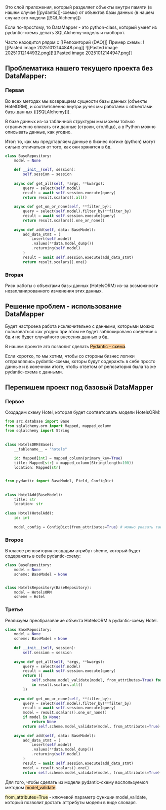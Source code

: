 Это слой приложения, который разделяет объекты внутри памяти (в нашем случае [[pydantic]]-схемы) от объектов базы данных (в нашем случае это модели [[SQLAlchemy]])

Если по-простому, то DataMapper - это python-class, который умеет из pydantic-схемы делать SQLAlchemy-модель и наоборот.

Часто находится рядом с [[Репозиторий (DAO)]] 
Пример схемы:
![[Pasted image 20251012144848.png]]
![[Pasted image 20251012144932.png]]![[Pasted image 20251012144947.png]]
## Проблематика нашего текущего проекта без DataMapper:

### Первая
Во всех методах мы возвращаем сущности базы данных (объекты HotelORM), и соответсвенно внутри ручек мы работаем с объектами базы данных ([[SQLAlchemy]]).

В базе данных из-за табличной структуры мы можем только ограниченно описать эти данные (строки, столбцы), а в Python можно описывать данные, как угодно.

Итог: то, как мы представляем данные в бизнес логике (python) могут сильно отличаться от того, как они хрянятся в бд.
```python
class BaseRepository:  
    model = None  
  
    def __init__(self, session):  
        self.session = session  
  
    async def get_all(self, *args, **kwargs):  
        query = select(self.model)  
        result = await self.session.execute(query)  
        return result.scalars().all()  
  
    async def get_on_or_none(self, **filter_by):  
		query = select(self.model).filter_by(**filter_by)  
        result = await self.session.execute(query)  
        return result.scalars().one_or_none()  
  
    async def add(self, data: BaseModel):  
		add_data_stmt = (  
            insert(self.model)  
            .values(**data.model_dump())  
            .returning(self.model)  
        )  
        result = await self.session.execute(add_data_stmt)  
        return result.scalars().one()  
```
### Вторая
Риск работы с объектами базы данных (HotelsORM) из-за возможности незапланированного изменения этих данных.

## Решение проблем - использование DataMapper

Будет настроена работа исключительно с данными, которыми можно пользоваться как угодно при этом не будет заблокировано соедение с бд и не будет случайного внесения данных в бд.

В нашем проекте это позволит сделать <mark style="background: #FFB86CA6;">Pydantic - схема</mark>.

Если коротко, то мы хотим, чтобы со стороны бизнес логики отправлялись pydantic-схемы, которы будут содеражть в себе просто данные и в конечном итоге, чтобы ответом от репозитория была та же pydantic-схема с данными.
## Перепишем проект под базовый DataMapper

### Первое
Создадим схему Hotel, которая будет соответсовать модели HotelsORM:
```python
from src.database import Base  
from sqlalchemy.orm import Mapped, mapped_column  
from sqlalchemy import String  
  
  
class HotelsORM(Base):  
    __tablename__ = "hotels"  
  
    id: Mapped[int] = mapped_column(primary_key=True)  
    title: Mapped[str] = mapped_column(String(length=100))  
    location: Mapped[str]


from pydantic import BaseModel, Field, ConfigDict
  
  
class HotelAdd(BaseModel):  
    title: str  
    location: str  
  
class Hotel(HotelAdd):  
    id: int
    
    model_config = ConfigDict(from_attributes=True) # можно указать так, чтобы каждый раз не указывать from_attributes=True в примерах ниже, но делать так не стоит.
```
### Второе
В классе репозитория создадим атрибут sheme, который будет содеражать в себе pydantic-схему:
```python
class BaseRepository:  
    model = None  
    scheme: BaseModel = None


class HotelsRepository(BaseRepository):  
    model = HotelsORM  
    scheme = Hotel
```
### Третье 
Реализуем преобразование объекта HotelsORM в pydantic-схему Hotel.
```python
class BaseRepository:  
    model = None 
    scheme: BaseModel = None
  
    def __init__(self, session):  
        self.session = session  
  
    async def get_all(self, *args, **kwargs):  
        query = select(self.model)  
        result = await self.session.execute(query)  
        return ([
	        self.scheme.model_validate(model, from_attributes=True) for model 
	        in result.scalars.all()
        ])
  
    async def get_on_or_none(self, **filter_by):  
		query = select(self.model).filter_by(**filter_by)  
        result = await self.session.execute(query) 
        model = result.scalars().one_or_none()
        if model is None:
	        return None
	    return self.scheme.model_validate(model, from_attributes=True)
  
    async def add(self, data: BaseModel):  
		add_data_stmt = (  
            insert(self.model)  
            .values(**data.model_dump())  
            .returning(self.model)  
        )  
        result = await self.session.execute(add_data_stmt)  
        model = result.scalars().one()
        return self.scheme.model_validate(model, from_attributes=True)
```
Для того, чтобы сделать из модели pydantic-схему воспользуемся методом <mark style="background: #FFB86CA6;">model_validate</mark>.

<mark style="background: #FFF3A3A6;">from_attributes=True</mark> - ключевой параметр функции model_validate, который позволит достать аттрибуты модели в виде словаря.